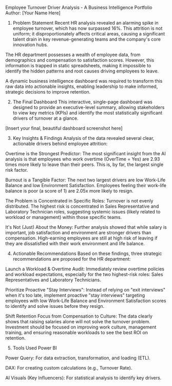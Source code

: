 Employee Turnover Driver Analysis - A Business Intelligence Portfolio
Author: [Your Name Here]

1. Problem Statement
Recent HR analysis revealed an alarming spike in employee turnover, which has now surpassed 16%. This attrition is not uniform; it disproportionately affects critical areas, causing a significant talent drain in key revenue-generating teams and the company's core innovation hubs.

The HR department possesses a wealth of employee data, from demographics and compensation to satisfaction scores. However, this information is trapped in static spreadsheets, making it impossible to identify the hidden patterns and root causes driving employees to leave.

A dynamic business intelligence dashboard was required to transform this raw data into actionable insights, enabling leadership to make informed, strategic decisions to improve retention.

2. The Final Dashboard
This interactive, single-page dashboard was designed to provide an executive-level summary, allowing stakeholders to view key metrics (KPIs) and identify the most statistically significant drivers of turnover at a glance.

[Insert your final, beautiful dashboard screenshot here]

3. Key Insights & Findings
Analysis of the data revealed several clear, actionable drivers behind employee attrition:

Overtime is the Strongest Predictor: The most significant insight from the AI analysis is that employees who work overtime (OverTime = Yes) are 2.93 times more likely to leave than their peers. This is, by far, the largest single risk factor.

Burnout is a Tangible Factor: The next two largest drivers are low Work-Life Balance and low Environment Satisfaction. Employees feeling their work-life balance is poor (a score of 1) are 2.05x more likely to resign.

The Problem is Concentrated in Specific Roles: Turnover is not evenly distributed. The highest risk is concentrated in Sales Representative and Laboratory Technician roles, suggesting systemic issues (likely related to workload or management) within those specific teams.

It's Not (Just) About the Money: Further analysis showed that while salary is important, job satisfaction and environment are stronger drivers than compensation. High-earning employees are still at high risk of leaving if they are dissatisfied with their work environment and life balance.

4. Actionable Recommendations
Based on these findings, three strategic recommendations are proposed for the HR department:

Launch a Workload & Overtime Audit: Immediately review overtime policies and workload expectations, especially for the two highest-risk roles: Sales Representatives and Laboratory Technicians.

Prioritize Proactive "Stay Interviews": Instead of relying on "exit interviews" when it's too late, implement proactive "stay interviews" targeting employees with low Work-Life Balance and Environment Satisfaction scores to identify and solve issues before they resign.

Shift Retention Focus from Compensation to Culture: The data clearly shows that raising salaries alone will not solve the turnover problem. Investment should be focused on improving work culture, management training, and ensuring reasonable workloads to see the best ROI on retention.

5. Tools Used
Power BI

Power Query: For data extraction, transformation, and loading (ETL).

DAX: For creating custom calculations (e.g., Turnover Rate).

AI Visuals (Key Influencers): For statistical analysis to identify key drivers.
